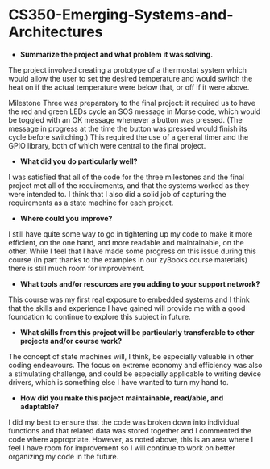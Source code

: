 # CS350-Emerging-Systems-and-Architectures

- **Summarize the project and what problem it was solving.**

The project involved creating a prototype of a thermostat system which would allow the user to set the desired temperature and would switch the heat on if the actual temperature were below that, or off if it were above.

Milestone Three was preparatory to the final project: it required us to have the red and green LEDs cycle an SOS message in Morse code, which would be toggled with an OK message whenever a button was pressed. (The message in progress at the time the button was pressed would finish its cycle before switching.) This required the use of a general timer and the GPIO library, both of which were central to the final project.

- **What did you do particularly well?**

I was satisfied that all of the code for the three milestones and the final project met all of the requirements, and that the systems worked as they were intended to. I think that I also did a solid job of capturing the requirements as a state machine for each project.

- **Where could you improve?**

I still have quite some way to go in tightening up my code to make it more efficient, on the one hand, and more readable and maintainable, on the other. While I feel that I have made some progress on this issue during this course (in part thanks to the examples in our zyBooks course materials) there is still much room for improvement.

- **What tools and/or resources are you adding to your support network?**

This course was my first real exposure to embedded systems and I think that the skills and experience I have gained will provide me with a good foundation to continue to explore this subject in future.

- **What skills from this project will be particularly transferable to other projects and/or course work?**

The concept of state machines will, I think, be especially valuable in other coding endeavours. The focus on extreme economy and efficiency was also a stimulating challenge, and could be especially applicable to writing device drivers, which is something else I have wanted to turn my hand to. 

- **How did you make this project maintainable, read/able, and adaptable?**

I did my best to ensure that the code was broken down into individual functions and that related data was stored together and I commented the code where appropriate. However, as noted above, this is an area where I feel I have room for improvement so I will continue to work on better organizing my code in the future.
